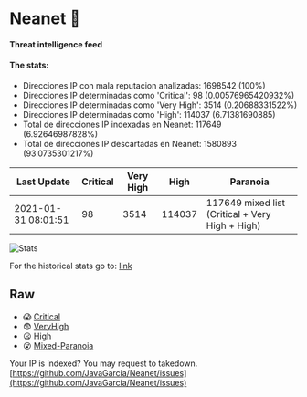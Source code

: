 # Neanet :hocho:
#### Threat intelligence feed
#### The stats:

- Direcciones IP con mala reputacion analizadas: 1698542 (100%)
- Direcciones IP determinadas como 'Critical':  98 (0.00576965420932%)
- Direcciones IP determinadas como 'Very High':  3514 (0.20688331522%)
- Direcciones IP determinadas como 'High':  114037 (6.71381690885)
- Total de direcciones IP indexadas en Neanet:  117649 (6.92646987828%)
- Total de direcciones IP descartadas en Neanet:  1580893 (93.0735301217%)

| Last Update | Critical | Very High | High | Paranoia |
| --- | --- | --- | --- | --- |
| 2021-01-31 08:01:51 | 98 | 3514 | 114037 | 117649 mixed list (Critical + Very High + High)|

![Stats](https://docs.google.com/spreadsheets/d/e/2PACX-1vSnaNMIXVabIpDJjufMlzH7poXnshF3mgd8Is1g9ytUEzVsP5my4Trn8f-xkoLLQ38xpL3HtmUexLo6/pubchart?oid=501124687&format=image)

For the historical stats go to: [link](/stats.csv)
## Raw
- :scream: [Critical](https://raw.githubusercontent.com/JavaGarcia/Neanet/master/blacklists/neanet_critical.txt)
- :fearful: [VeryHigh](https://raw.githubusercontent.com/JavaGarcia/Neanet/master/blacklists/neanet_veryHigh.txtt)
- :frowning: [High](https://raw.githubusercontent.com/JavaGarcia/Neanet/master/blacklists/neanet_high.txt)
- :dizzy_face: [Mixed-Paranoia](https://raw.githubusercontent.com/JavaGarcia/Neanet/master/blacklists/neanet_all.txt)


Your IP is indexed? You may request to takedown. [https://github.com/JavaGarcia/Neanet/issues](https://github.com/JavaGarcia/Neanet/issues)














































































































































































































































































































































































































































































































































































































































































































































































































































































































































































































































































































































































































































































































































































































































































































































































































































































































































































































































































































































































































































































































































































































































































































































































































































































































































































































































































































































































































































































































































































































































































































































































































































































































































































































































































































































































































































































































































































































































































































































































































